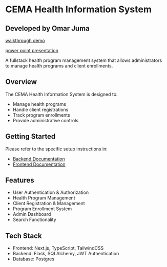 # CEMA Health Information System

## Developed by Omar Juma

 [walkthrough demo](https://drive.google.com/file/d/1nVTHBiS32jdEyE0sZShtwPg1By8UyiG5/view)

 [power point presentation](https://1drv.ms/p/s!As5zxURtRK1vjatY5COG3Dz3ujl5yw)


A fullstack health program management system that allows administrators to manage health programs and client enrollments.

## Overview

The CEMA Health Information System is designed to:
- Manage health programs
- Handle client registrations
- Track program enrollments
- Provide administrative controls

   

## Getting Started

Please refer to the specific setup instructions in:
- [Backend Documentation](./cema_health_info_sys/backend_cema_health_info_sys/README.md)
- [Frontend Documentation](./cema_health_info_sys/frontend_cema_health_info_sys/README.md)

## Features

- User Authentication & Authorization
- Health Program Management
- Client Registration & Management
- Program Enrollment System
- Admin Dashboard
- Search Functionality

## Tech Stack

- Frontend: Next.js, TypeScript, TailwindCSS
- Backend: Flask, SQLAlchemy, JWT Authentication
- Database: Postgres